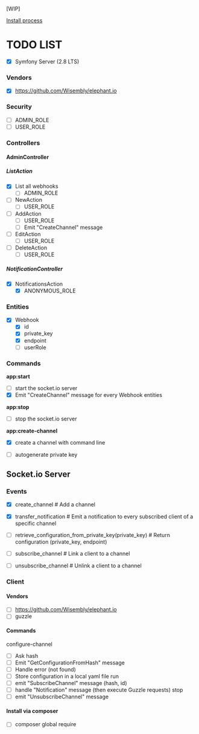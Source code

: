 [WIP]

[Install process](https://github.com/lucascherifi/localhook-server/blob/master/README.md)

TODO LIST
=========

- [x] Symfony Server (2.8 LTS)

### Vendors

- [x] https://github.com/Wisembly/elephant.io

### Security
- [ ] ADMIN_ROLE
- [ ] USER_ROLE

### Controllers

#### AdminController

##### ListAction
- [x] List all webhooks
    - [ ] ADMIN_ROLE
- [ ] NewAction
    - [ ] USER_ROLE
- [ ] AddAction
    - [ ] USER_ROLE
    - [ ] Emit "CreateChannel" message
- [ ] EditAction
    - [ ] USER_ROLE
- [ ] DeleteAction
    - [ ] USER_ROLE

##### NotificationController
- [x] NotificationsAction
    - [x] ANONYMOUS_ROLE

### Entities

- [x] Webhook
    - [x] id
    - [x] private_key
    - [x] endpoint
    - [ ] userRole

### Commands

**app:start**

- [ ] start the socket.io server
- [x] Emit "CreateChannel" message for every Webhook entities

**app:stop**

- [ ] stop the socket.io server

**app:create-channel**

- [x] create a channel with command line
- [ ] autogenerate private key


Socket.io Server
----------------

### Events

- [x] create_channel # Add a channel
- [x] transfer_notification # Emit a notification to every subscribed client of a specific channel

- [ ] retrieve_configuration_from_private_key(private_key) # Return configuration (private_key, endpoint)
- [ ] subscribe_channel # Link a client to a channel
- [ ] unsubscribe_channel # Unlink a client to a channel

### Client

#### Vendors
- [ ] https://github.com/Wisembly/elephant.io
- [ ] guzzle
#### Commands
configure-channel
  - [ ] Ask hash
  - [ ] Emit "GetConfigurationFromHash" message
  - [ ] Handle error (not found)
  - [ ] Store configuration in a local yaml file
run
  - [ ] emit "SubscribeChannel" message (hash, id)
  - [ ] handle "Notification" message (then execute Guzzle requests)
stop
  - [ ] emit "UnsubscribeChannel" message

#### Install via composer
- [ ] composer global require